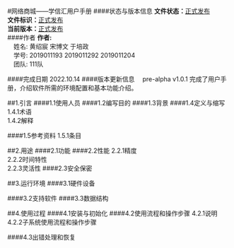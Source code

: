 #网络商城——学信汇用户手册
####状态与版本信息
**文件状态：**<u>正式发布</u>  
**文件标识：**<u>正式发布</u>  
**当前版本：**<u>正式发布</u>  
####作者
**作者:**  
&emsp;姓名: 黄绍宸 宋博文 于培政  
&emsp;学号: 2019011193 2019011292 2019011204  
&emsp;团队: 111队

####完成日期
2022.10.14
####版本更新信息
&emsp;pre-alpha v1.0.1 完成了用户手册，介绍软件所需的环境配置和基本功能介绍。

##1.引言
####1.1使用人员
####1.2编写目的
####1.3背景
####1.4定义与缩写
1.4.1术语  
1.4.2解释  

####1.5参考资料
1.5.1条目

##2.用途
####2.1功能
####2.2性能
2.2.1精度  
2.2.2时间特性  
2.2.3灵活性
####2.3安全保密


##3.运行环境
####3.1硬件设备
>
####3.2支持软件
####3.3数据结构


##4.使用过程
####4.1安装与初始化
####4.2使用流程和操作步骤
4.2.1说明
4.2.2子系统使用流程和操作步骤

####4.3出错处理和恢复


